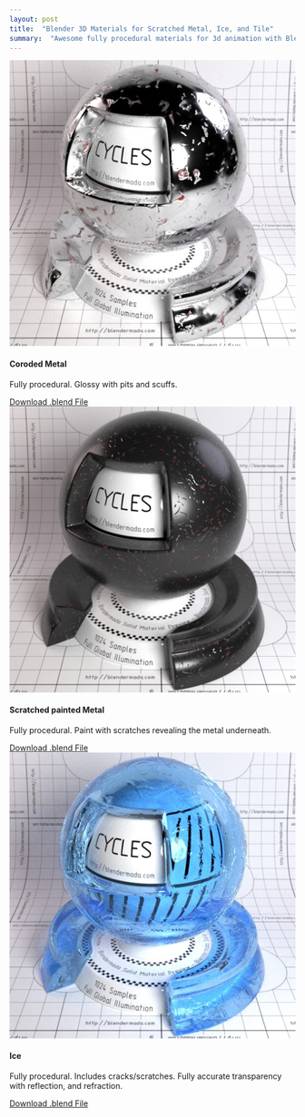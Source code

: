 ```yaml
---
layout: post
title:  "Blender 3D Materials for Scratched Metal, Ice, and Tile"
summary:  "Awesome fully procedural materials for 3d animation with Blender"
---
```


<div class="row">
  <div class="col-md-3">
    <div class="card">
      <img class="card-img-top" src="/images/mat_metal.jpg" alt="Metal Material" />
      <div class="card-body">
        <h4 class="card-title">Coroded Metal</h4>
        <p class="card-text">Fully procedural. Glossy with pits and scuffs.</p>
        <a href="/dl/mat_metal.blend" class="card-link">Download .blend File</a>
      </div>
    </div>
  </div>
  <div class="col-md-3">
    <div class="card">
      <img class="card-img-top" src="/images/mat_scratch.jpg" alt="Scratched Metal Material">
      <div class="card-body">
        <h4 class="card-title">Scratched painted Metal</h4>
        <p class="card-text">Fully procedural. Paint with scratches revealing the metal underneath.</p>
        <a href="/dl/mat_scratch.blend" class="card-link">Download .blend File</a>
      </div>
    </div>
  </div>
  <div class="col-md-3">
    <div class="card">
      <img class="card-img-top" src="/images/mat_ice.jpg" alt="Ice Material">
      <div class="card-body">
        <h4 class="card-title">Ice</h4>
        <p class="card-text">
          Fully procedural. Includes cracks/scratches. Fully accurate transparency with reflection, and refraction.
        </p>
        <a href="/dl/mat_ice.blend" class="card-link">Download .blend File</a>
      </div>
    </div>
  </div>
</div>
